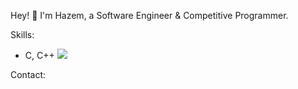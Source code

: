 Hey! 👋
I'm Hazem, a Software Engineer & Competitive Programmer.

Skills:
- C, C++ 
![](https://github.com/h4zemhel4l/H4zemHel4l/blob/main/My.gif)

Contact:
